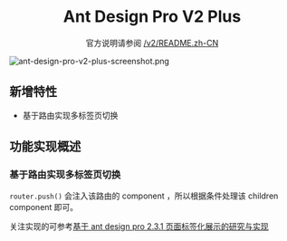 <h1 align="center">Ant Design Pro V2 Plus</h1>

<div align="center">

官方说明请参阅 [/v2/README.zh-CN](https://github.com/ant-design/ant-design-pro/blob/v2/README.zh-CN.md)

</div>

![ant-design-pro-v2-plus-screenshot.png](https://i.loli.net/2019/07/06/5d1ff32b16d2497023.png)

## 新增特性

* 基于路由实现多标签页切换

## 功能实现概述

### 基于路由实现多标签页切换

`router.push()` 会注入该路由的 component ，所以根据条件处理该 children component 即可。

关注实现的可参考[基于 ant design pro 2.3.1 页面标签化展示的研究与实现](https://theprimone.top/2019/07/06/2019-07-06-ant-design-pro-tabs-page-by-route)
